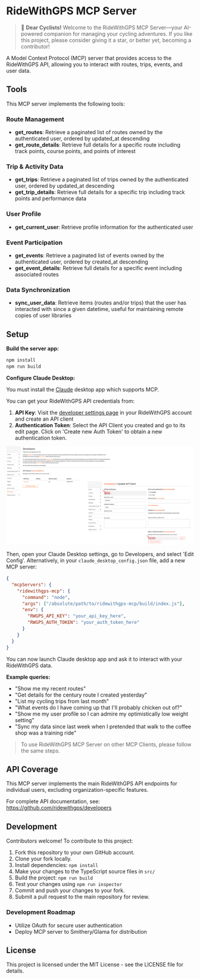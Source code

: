 # RideWithGPS MCP Server

> 🚴 **Dear Cyclists!** Welcome to the RideWithGPS MCP Server—your AI-powered companion for managing your cycling adventures. If you like this project, please consider giving it a star, or better yet, becoming a contributor!

A Model Context Protocol (MCP) server that provides access to the RideWithGPS API, allowing you to interact with routes, trips, events, and user data.

## Tools

This MCP server implements the following tools:

### Route Management
- **get_routes**: Retrieve a paginated list of routes owned by the authenticated user, ordered by updated_at descending
- **get_route_details**: Retrieve full details for a specific route including track points, course points, and points of interest

### Trip & Activity Data
- **get_trips**: Retrieve a paginated list of trips owned by the authenticated user, ordered by updated_at descending
- **get_trip_details**: Retrieve full details for a specific trip including track points and performance data

### User Profile
- **get_current_user**: Retrieve profile information for the authenticated user

### Event Participation
- **get_events**: Retrieve a paginated list of events owned by the authenticated user, ordered by created_at descending
- **get_event_details**: Retrieve full details for a specific event including associated routes

### Data Synchronization
- **sync_user_data**: Retrieve items (routes and/or trips) that the user has interacted with since a given datetime, useful for maintaining remote copies of user libraries

## Setup

**Build the server app:**

```bash
npm install
npm run build
```

**Configure Claude Desktop:**

You must install the [Claude](https://claude.ai/) desktop app which supports MCP.

You can get your RideWithGPS API credentials from:
1. **API Key**: Visit the [developer settings page](https://ridewithgps.com/settings/developers) in your RideWithGPS account and create an API client
2. **Authentication Token**: Select the API Client you created and go to its edit page. Click on 'Create new Auth Token' to obtain a new authentication token.

![Access Token Instructions](access_token_instruction.png)


Then, open your Claude Desktop settings, go to Developers, and select 'Edit Config'. Alternatively, in your `claude_desktop_config.json` file, add a new MCP server:

```json
{
  "mcpServers": {
    "ridewithgps-mcp": {
      "command": "node",
      "args": ["/absolute/path/to/ridewithgps-mcp/build/index.js"],
      "env": {
        "RWGPS_API_KEY": "your_api_key_here",
        "RWGPS_AUTH_TOKEN": "your_auth_token_here"
      }
    }
  }
}
```

You can now launch Claude desktop app and ask it to interact with your RideWithGPS data.

**Example queries:**
- "Show me my recent routes"
- "Get details for the century route I created yesterday"
- "List my cycling trips from last month"
- "What events do I have coming up that I'll probably chicken out of?"
- "Show me my user profile so I can admire my optimistically low weight setting"
- "Sync my data since last week when I pretended that walk to the coffee shop was a training ride"

> To use RideWithGPS MCP Server on other MCP Clients, please follow the same steps.

## API Coverage

This MCP server implements the main RideWithGPS API endpoints for individual users, excluding organization-specific features.

For complete API documentation, see: https://github.com/ridewithgps/developers

## Development

Contributors welcome! To contribute to this project:

1. Fork this repository to your own GitHub account.
2. Clone your fork locally.
3. Install dependencies: `npm install`
4. Make your changes to the TypeScript source files in `src/`
5. Build the project: `npm run build`
6. Test your changes using `npm run inspector`
7. Commit and push your changes to your fork.
8. Submit a pull request to the main repository for review.

### Development Roadmap
- Utilize OAuth for secure user authentication
- Deploy MCP server to Smithery/Glama for distribution

## License

This project is licensed under the MIT License - see the LICENSE file for details.
